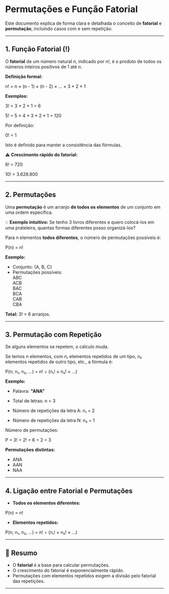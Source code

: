 # Permutações e Função Fatorial

Este documento explica de forma clara e detalhada o conceito de **fatorial** e **permutação**, incluindo casos com e sem repetição.

---

## 1. Função Fatorial (!)

O **fatorial** de um número natural *n*, indicado por *n!*, é o produto de todos os números inteiros positivos de 1 até *n*.

**Definição formal:**

n! = n × (n - 1) × (n - 2) × ... × 3 × 2 × 1

**Exemplos:**

3! = 3 × 2 × 1 = 6

5! = 5 × 4 × 3 × 2 × 1 = 120

Por definição:

0! = 1

Isto é definido para manter a consistência das fórmulas.

⚠ **Crescimento rápido do fatorial:**

6! = 720

10! = 3.628.800

---

## 2. Permutações

Uma **permutação** é um arranjo **de todos os elementos** de um conjunto em uma ordem específica.

💡 **Exemplo intuitivo:** Se tenho 3 livros diferentes e quero colocá-los em uma prateleira, quantas formas diferentes posso organizá-los?

Para *n* elementos **todos diferentes**, o número de permutações possíveis é:

P(n) = n!

**Exemplo:**

- Conjunto: {A, B, C}  
- Permutações possíveis:  
  ABC  
  ACB  
  BAC  
  BCA  
  CAB  
  CBA

**Total:** 3! = 6 arranjos.

---

## 3. Permutação com Repetição

Se alguns elementos se repetem, o cálculo muda.

Se temos *n* elementos, com *n₁* elementos repetidos de um tipo, *n₂* elementos repetidos de outro tipo, etc., a fórmula é:

P(n; n₁, n₂, ...) = n! ÷ (n₁! × n₂! × ...)

**Exemplo:**

- Palavra: **"ANA"**

- Total de letras: n = 3  
- Número de repetições da letra A: n₁ = 2  
- Número de repetições da letra N: n₂ = 1

Número de permutações:

P = 3! ÷ 2! = 6 ÷ 2 = 3

**Permutações distintas:**

- ANA  
- AAN  
- NAA  

---

## 4. Ligação entre Fatorial e Permutações

- **Todos os elementos diferentes:**

P(n) = n!

- **Elementos repetidos:**

P(n; n₁, n₂, ...) = n! ÷ (n₁! × n₂! × ...)

---

## 📌 Resumo

- O **fatorial** é a base para calcular permutações.  
- O crescimento do fatorial é exponencialmente rápido.  
- Permutações com elementos repetidos exigem a divisão pelo fatorial das repetições.

---
